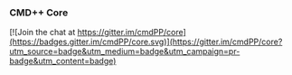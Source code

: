 ### CMD++ Core

[![Join the chat at https://gitter.im/cmdPP/core](https://badges.gitter.im/cmdPP/core.svg)](https://gitter.im/cmdPP/core?utm_source=badge&utm_medium=badge&utm_campaign=pr-badge&utm_content=badge)
